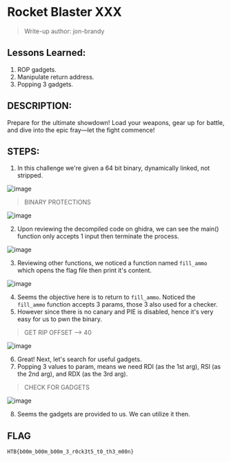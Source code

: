 # Rocket Blaster XXX
> Write-up author: jon-brandy

## Lessons Learned:
1. ROP gadgets.
2. Manipulate return address.
3. Popping 3 gadgets.

## DESCRIPTION:

<p align="justify">Prepare for the ultimate showdown! Load your weapons, gear up for battle, and dive into the epic fray—let the fight commence!</p>

## STEPS:
1. In this challenge we're given a 64 bit binary, dynamically linked, not stripped.

![image](https://github.com/jon-brandy/hackthebox/assets/70703371/2cdc17fb-5d88-45ec-8a5e-7064831289ec)

> BINARY PROTECTIONS

![image](https://github.com/jon-brandy/hackthebox/assets/70703371/b1dcc35f-4b1c-4a7d-8c56-d1ebb6adf6d9)

2. Upon reviewing the decompiled code on ghidra, we can see the main() function only accepts 1 input then terminate the process.

![image](https://github.com/jon-brandy/hackthebox/assets/70703371/5f536ba1-7a27-4e01-8a2e-948f1ff74397)


3. Reviewing other functions, we noticed a function named `fill_ammo` which opens the flag file then print it's content.

![image](https://github.com/jon-brandy/hackthebox/assets/70703371/227056a6-41a1-48c7-aeaa-b27fe8e5fabd)


4. Seems the objective here is to return to `fill_ammo`. Noticed the `fill_ammo` function accepts 3 params, those 3 also used for a checker.
5. However since there is no canary and PIE is disabled, hence it's very easy for us to pwn the binary.

> GET RIP OFFSET --> 40

![image](https://github.com/jon-brandy/hackthebox/assets/70703371/36e46731-9e73-47e8-b89a-fbf0904df6e2)


6. Great! Next, let's search for useful gadgets.
7. Popping 3 values to param, means we need RDI (as the 1st arg), RSI (as the 2nd arg), and RDX (as the 3rd arg).

> CHECK FOR GADGETS

![image](https://github.com/jon-brandy/hackthebox/assets/70703371/65206058-c5e4-499d-932a-6e217ab06019)


8. Seems the gadgets are provided to us. We can utilize it then.





## FLAG

```
HTB{b00m_b00m_b00m_3_r0ck3t5_t0_th3_m00n}
```
